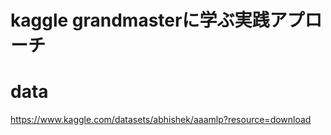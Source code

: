 # kaggle grandmasterに学ぶ実践アプローチ

# data
https://www.kaggle.com/datasets/abhishek/aaamlp?resource=download

#